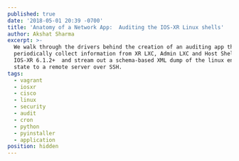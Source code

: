 ```yaml
---
published: true
date: '2018-05-01 20:39 -0700'
title: 'Anatomy of a Network App:  Auditing the IOS-XR Linux shells'
author: Akshat Sharma
excerpt: >-
  We walk through the drivers behind the creation of an auditing app that can
  periodically collect information from XR LXC, Admin LXC and Host Shells of
  IOS-XR 6.1.2+  and stream out a schema-based XML dump of the linux environment
  state to a remote server over SSH.
tags:
  - vagrant
  - iosxr
  - cisco
  - linux
  - security
  - audit
  - cron
  - python
  - pyinstaller
  - application
position: hidden
---
```


